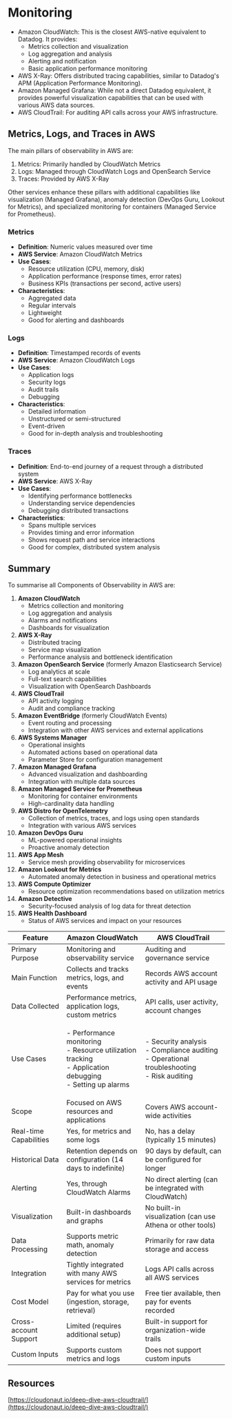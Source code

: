 # Monitoring

* Amazon CloudWatch: This is the closest AWS-native equivalent to Datadog. It provides:
  * Metrics collection and visualization
  * Log aggregation and analysis
  * Alerting and notification
  * Basic application performance monitoring
* AWS X-Ray: Offers distributed tracing capabilities, similar to Datadog's APM (Application Performance Monitoring).
* Amazon Managed Grafana: While not a direct Datadog equivalent, it provides powerful visualization capabilities that can be used with various AWS data sources.
* AWS CloudTrail: For auditing API calls across your AWS infrastructure.



## Metrics, Logs, and Traces in AWS

The main pillars of observability  in AWS are:

1. Metrics: Primarily handled by CloudWatch Metrics
2. Logs: Managed through CloudWatch Logs and OpenSearch Service
3. Traces: Provided by AWS X-Ray

Other services enhance these pillars with additional capabilities like visualization (Managed Grafana), anomaly detection (DevOps Guru, Lookout for Metrics), and specialized monitoring for containers (Managed Service for Prometheus).

### Metrics

* **Definition**: Numeric values measured over time
* **AWS Service**: Amazon CloudWatch Metrics
* **Use Cases**:
  * Resource utilization (CPU, memory, disk)
  * Application performance (response times, error rates)
  * Business KPIs (transactions per second, active users)
* **Characteristics**:
  * Aggregated data
  * Regular intervals
  * Lightweight
  * Good for alerting and dashboards

### Logs

* **Definition**: Timestamped records of events
* **AWS Service**: Amazon CloudWatch Logs
* **Use Cases**:
  * Application logs
  * Security logs
  * Audit trails
  * Debugging
* **Characteristics**:
  * Detailed information
  * Unstructured or semi-structured
  * Event-driven
  * Good for in-depth analysis and troubleshooting

### Traces

* **Definition**: End-to-end journey of a request through a distributed system
* **AWS Service**: AWS X-Ray
* **Use Cases**:
  * Identifying performance bottlenecks
  * Understanding service dependencies
  * Debugging distributed transactions
* **Characteristics**:
  * Spans multiple services
  * Provides timing and error information
  * Shows request path and service interactions
  * Good for complex, distributed system analysis



## Summary

To summarise all Components of Observability in AWS are:

1. **Amazon CloudWatch**
   * Metrics collection and monitoring
   * Log aggregation and analysis
   * Alarms and notifications
   * Dashboards for visualization
2. **AWS X-Ray**
   * Distributed tracing
   * Service map visualization
   * Performance analysis and bottleneck identification
3. **Amazon OpenSearch Service** (formerly Amazon Elasticsearch Service)
   * Log analytics at scale
   * Full-text search capabilities
   * Visualization with OpenSearch Dashboards
4. **AWS CloudTrail**
   * API activity logging
   * Audit and compliance tracking
5. **Amazon EventBridge** (formerly CloudWatch Events)
   * Event routing and processing
   * Integration with other AWS services and external applications
6. **AWS Systems Manager**
   * Operational insights
   * Automated actions based on operational data
   * Parameter Store for configuration management
7. **Amazon Managed Grafana**
   * Advanced visualization and dashboarding
   * Integration with multiple data sources
8. **Amazon Managed Service for Prometheus**
   * Monitoring for container environments
   * High-cardinality data handling
9. **AWS Distro for OpenTelemetry**
   * Collection of metrics, traces, and logs using open standards
   * Integration with various AWS services
10. **Amazon DevOps Guru**
    * ML-powered operational insights
    * Proactive anomaly detection
11. **AWS App Mesh**
    * Service mesh providing observability for microservices
12. **Amazon Lookout for Metrics**
    * Automated anomaly detection in business and operational metrics
13. **AWS Compute Optimizer**
    * Resource optimization recommendations based on utilization metrics
14. **Amazon Detective**
    * Security-focused analysis of log data for threat detection
15. **AWS Health Dashboard**
    * Status of AWS services and impact on your resources

| Feature                | Amazon CloudWatch                                                                                                    | AWS CloudTrail                                                                                          |
| ---------------------- | -------------------------------------------------------------------------------------------------------------------- | ------------------------------------------------------------------------------------------------------- |
| Primary Purpose        | Monitoring and observability service                                                                                 | Auditing and governance service                                                                         |
| Main Function          | Collects and tracks metrics, logs, and events                                                                        | Records AWS account activity and API usage                                                              |
| Data Collected         | Performance metrics, application logs, custom metrics                                                                | API calls, user activity, account changes                                                               |
| Use Cases              | <p>- Performance monitoring<br>- Resource utilization tracking<br>- Application debugging<br>- Setting up alarms</p> | <p>- Security analysis<br>- Compliance auditing<br>- Operational troubleshooting<br>- Risk auditing</p> |
| Scope                  | Focused on AWS resources and applications                                                                            | Covers AWS account-wide activities                                                                      |
| Real-time Capabilities | Yes, for metrics and some logs                                                                                       | No, has a delay (typically 15 minutes)                                                                  |
| Historical Data        | Retention depends on configuration (14 days to indefinite)                                                           | 90 days by default, can be configured for longer                                                        |
| Alerting               | Yes, through CloudWatch Alarms                                                                                       | No direct alerting (can be integrated with CloudWatch)                                                  |
| Visualization          | Built-in dashboards and graphs                                                                                       | No built-in visualization (can use Athena or other tools)                                               |
| Data Processing        | Supports metric math, anomaly detection                                                                              | Primarily for raw data storage and access                                                               |
| Integration            | Tightly integrated with many AWS services for metrics                                                                | Logs API calls across all AWS services                                                                  |
| Cost Model             | Pay for what you use (ingestion, storage, retrieval)                                                                 | Free tier available, then pay for events recorded                                                       |
| Cross-account Support  | Limited (requires additional setup)                                                                                  | Built-in support for organization-wide trails                                                           |
| Custom Inputs          | Supports custom metrics and logs                                                                                     | Does not support custom inputs                                                                          |



## Resources

[https://cloudonaut.io/deep-dive-aws-cloudtrail/](https://cloudonaut.io/deep-dive-aws-cloudtrail/)
